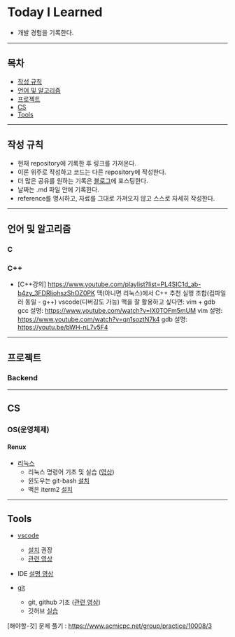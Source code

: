 # Today I Learned
* 개발 경험을 기록한다.

---

## 목차

* [작성 규칙](#작성-규칙)
* [언어 및 알고리즘](#언어-및-알고리즘)
* [프로젝트](#프로젝트)
* [CS](#CS)
* [Tools](#Tools)

---

## 작성 규칙

* 현재 repository에 기록한 후 링크를 가져온다.
* 이론 위주로 작성하고 코드는 다른 repository에 작성한다.
* 더 많은 공유를 원하는 기록은 [블로그](https://nali.tistory.com/)에 포스팅한다.
* 날짜는 .md 파일 안에 기록한다.
* reference를 명시하고, 자료를 그대로 가져오지 않고 스스로 자세히 작성한다.

---

## 언어 및 알고리즘
### C
### C++
* [C++강의] https://www.youtube.com/playlist?list=PL4SIC1d_ab-b4zy_3FDRIiohszShOZ0PK
맥(아니면 리눅스)에서 C++ 추천 실행 조합(컴파일러 동일 - g++)
vscode(디버깅도 가능)
맥을 잘 활용하고 싶다면: vim + gdb
gcc 설명: https://www.youtube.com/watch?v=IX0TOFm5mUM
vim 설명: https://www.youtube.com/watch?v=qn1soztN7k4
gdb 설명: https://youtu.be/bWH-nL7v5F4

---

## 프로젝트
### Backend


---
## CS

### OS(운영체제)
#### Renux
* [리눅스](https://github.com/defdahyun/TIL/CS/OS/Renux/Renux_base.md)
    - 리눅스 명령어 기초 및 실습 ([영상](https://www.youtube.com/watch?v=DkpmcTRGmt4))
    - 윈도우는 git-bash [설치](https://gabii.tistory.com/entry/Git-Git-Bash-219-%EC%84%A4%EC%B9%98%ED%95%98%EA%B8%B0)
    - 맥은 iterm2 [설치](https://www.youtube.com/watch?v=mpea_CtJWyI)

---

## Tools

* [vscode](https://github.com/defwdahyun0/TIL/tree/main/Tools)
    - [설치](https://webruden.tistory.com/212) 권장
    - [관련 영상](https://www.youtube.com/watch?v=iNXTXefTsrs)
* IDE [설명 영상](https://youtu.be/gxfixv1VOxY)

* [git](https://github.com/defdahyun/TIL/Tools/git.md)  
    - git, github 기초 ([관련 영상](https://www.youtube.com/watch?v=YFNQwo7iTNc))
    - 깃허브 [실습](https://www.youtube.com/watch?v=rhP5pseOJc0)


[해야할-것]
문제 풀기 : https://www.acmicpc.net/group/practice/10008/3


